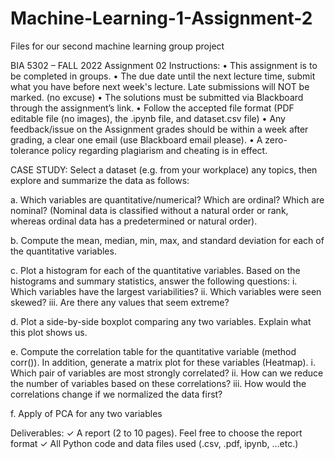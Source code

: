 # Machine-Learning-1-Assignment-2
Files for our second machine learning group project

BIA 5302 – FALL 2022
Assignment 02
Instructions:
• This assignment is to be completed in groups.
• The due date until the next lecture time, submit what you have before next week's lecture. Late submissions will NOT be marked. (no excuse)
• The solutions must be submitted via Blackboard through the assignment’s link.
• Follow the accepted file format (PDF editable file (no images), the .ipynb file, and dataset.csv file)
• Any feedback/issue on the Assignment grades should be within a week after grading, a clear one email (use Blackboard email please).
• A zero-tolerance policy regarding plagiarism and cheating is in effect.


CASE STUDY: Select a dataset (e.g. from your workplace) any topics, then explore and summarize the data as follows: 

a. Which variables are quantitative/numerical? Which are ordinal? Which are nominal? (Nominal data is classified without a natural order or rank, whereas ordinal data has a predetermined or natural order). 

b. Compute the mean, median, min, max, and standard deviation for each of the quantitative variables.

c. Plot a histogram for each of the quantitative variables. Based on the histograms and summary statistics, answer the following questions: 
i. Which variables have the largest variabilities? 
ii. Which variables were seen skewed? 
iii. Are there any values that seem extreme? 

d. Plot a side-by-side boxplot comparing any two variables. Explain what this plot shows us. 

e. Compute the correlation table for the quantitative variable (method corr()). In addition, generate a matrix plot for these variables (Heatmap). 
i. Which pair of variables are most strongly correlated? 
ii. How can we reduce the number of variables based on these correlations? 
iii. How would the correlations change if we normalized the data first?

f. Apply of PCA for any two variables


Deliverables: ✓ A report (2 to 10 pages). Feel free to choose the report format ✓ All Python code and data files used (.csv, .pdf, ipynb, …etc.)
